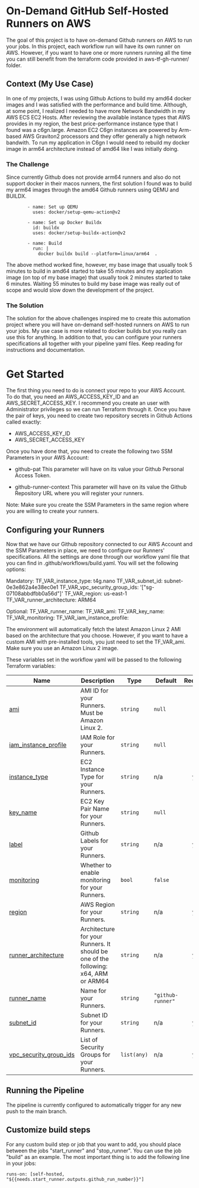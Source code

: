 # On-Demand GitHub Self-Hosted Runners on AWS
The goal of this project is to have on-demand Github runners on AWS to run your jobs. In this project, each workflow run will have its own runner on AWS. However, if you want to have one or more runners running all the time you can still benefit from the terraform code provided in aws-tf-gh-runner/ folder.

## Context (My Use Case)

In one of my projects, I was using Github Actions to build my amd64 docker images and I was satisfied with the performance and build time. Although, at some point, I realized I needed to have more Network Bandwidth in my AWS ECS EC2 Hosts. After reviewing the available instance types that AWS provides in my region, the best price-performance instance type that I found was a c6gn.large. Amazon EC2 C6gn instances are powered by Arm-based AWS Graviton2 processors and they offer generally a high network bandwith. To run my application in C6gn I would need to rebuild my docker image in arm64 architecture instead of amd64 like I was initially doing.

### The Challenge

Since currently Github does not provide arm64 runners and also do not support docker in their macos runners, the first solution I found was to build my arm64 images through the amd64 Github runners using QEMU and BUILDX.

```
        - name: Set up QEMU
          uses: docker/setup-qemu-action@v2

        - name: Set up Docker Buildx
          id: buildx
          uses: docker/setup-buildx-action@v2
            
        - name: Build
          run: |
            docker buildx build --platform=linux/arm64  .
```

The above method worked fine, however, my base image that usually took 5 minutes to build in amd64 started to take 55 minutes and my application image (on top of my base image) that usually took 2 minutes started to take 6 minutes. Waiting 55 minutes to build my base image was really out of scope and would slow down the development of the project. 

### The Solution

The solution for the above challenges inspired me to create this automation project where you will have on-demand self-hosted runners on AWS to run your jobs. My use case is more related to docker builds but you really can use this for anything. In addition to that, you can configure your runners specifications all together with your pipeline yaml files. Keep reading for instructions and documentation.

# Get Started

The first thing you need to do is connect your repo to your AWS Account. To do that, you need an AWS_ACCESS_KEY_ID and an AWS_SECRET_ACCESS_KEY. I recommend you create an user with Administrator privileges so we can run Terraform through it. Once you have the pair of keys, you need to create two repository secrets in Github Actions called exactly:

- AWS_ACCESS_KEY_ID
- AWS_SECRET_ACCESS_KEY

Once you have done that, you need to create the following two SSM Parameters in your AWS Account:

- github-pat
  This parameter will have on its value your Github Personal Access Token.

- github-runner-context
  This parameter will have on its value the Github Repository URL where you will register your runners.

Note: Make sure you create the SSM Parameters in the same region where you are willing to create your runners.

## Configuring your Runners

Now that we have our Github repository connected to our AWS Account and the SSM Parameters in place, we need to configure our Runners' specifications. All the settings are done through our workflow yaml file that you can find in .github/workflows/build.yaml. You will set the following options: 

Mandatory:
  TF_VAR_instance_type: t4g.nano
  TF_VAR_subnet_id: subnet-0e3e862a4e38ec0e1
  TF_VAR_vpc_security_group_ids: '["sg-07108abbdfbb0a56d"]'
  TF_VAR_region: us-east-1
  TF_VAR_runner_architecture: ARM64

Optional:
  TF_VAR_runner_name:
  TF_VAR_ami:
  TF_VAR_key_name:
  TF_VAR_monitoring: 
  TF_VAR_iam_instance_profile:

The environment will automatically fetch the latest Amazon Linux 2 AMI based on the architecture that you choose. However, if you want to have a custom AMI with pre-installed tools, you just need to set the TF_VAR_ami. Make sure you use an Amazon Linux 2 image. 

These variables set in the workflow yaml will be passed to the following Terraform variables:

| Name | Description | Type | Default | Required |
|------|-------------|------|---------|:--------:|
| <a name="input_ami"></a> [ami](#input\_ami) | AMI ID for your Runners. Must be Amazon Linux 2. | `string` | `null` | no |
| <a name="input_iam_instance_profile"></a> [iam\_instance\_profile](#input\_iam\_instance\_profile) | IAM Role for your Runners. | `string` | `null` | no |
| <a name="input_instance_type"></a> [instance\_type](#input\_instance\_type) | EC2 Instance Type for your Runners. | `string` | n/a | yes |
| <a name="input_key_name"></a> [key\_name](#input\_key\_name) | EC2 Key Pair Name for your Runners. | `string` | `null` | no |
| <a name="input_label"></a> [label](#input\_label) | Github Labels for your Runners. | `string` | n/a | yes |
| <a name="input_monitoring"></a> [monitoring](#input\_monitoring) | Whether to enable monitoring for your Runners. | `bool` | `false` | no |
| <a name="input_region"></a> [region](#input\_region) | AWS Region for your Runners. | `string` | n/a | yes |
| <a name="input_runner_architecture"></a> [runner\_architecture](#input\_runner\_architecture) | Architecture for your Runners. It should be one of the following: x64, ARM or ARM64 | `string` | n/a | yes |
| <a name="input_runner_name"></a> [runner\_name](#input\_runner\_name) | Name for your Runners. | `string` | `"github-runner"` | no |
| <a name="input_subnet_id"></a> [subnet\_id](#input\_subnet\_id) | Subnet ID for your Runners. | `string` | n/a | yes |
| <a name="input_vpc_security_group_ids"></a> [vpc\_security\_group\_ids](#input\_vpc\_security\_group\_ids) | List of Security Groups for your Runners. | `list(any)` | n/a | yes |

## Running the Pipeline

The pipeline is currently configured to automatically trigger for any new push to the main branch.

## Customize build steps

For any custom build step or job that you want to add, you should place between the jobs "start_runner" and "stop_runner". You can use the job "build" as an example. The most important thing is to add the following line in your jobs:

```runs-on: [self-hosted, "${{needs.start_runner.outputs.github_run_number}}"]```

